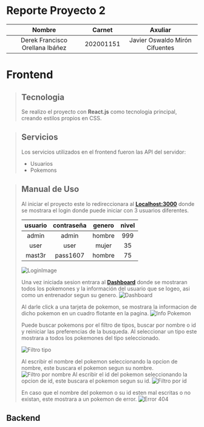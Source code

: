 # Reporte Proyecto 2
|             Nombre              |  Carnet   |            Axuliar             |
| :-----------------------------: | :-------: | :----------------------------: |
| Derek Francisco Orellana Ibáñez | 202001151 | Javier Oswaldo Mirón Cifuentes |
# Frontend
> ## Tecnologia
> Se realizo el proyecto con **React.js** como tecnologia principal, creando estilos propios en CSS.

> ## Servicios
> Los servicios utilizados en el frontend fueron las API del servidor: 
> + Usuarios
> + Pokemons

> ## Manual de Uso
> Al iniciar el proyecto este lo redireccionara al **[Localhost:3000](http://localhost:3000)** donde se mostrara el login donde puede iniciar con 3 usuarios diferentes.
> 
> | usuario | contraseña | genero | nivel |
> | :-----: | :--------: | :----: | :---: |
> |  admin  |   admin    | hombre |  999  |
> |  user   |    user    | mujer  |  35   |
> | mast3r  |  pass1607  | hombre |  75   |
> 
> ![LoginImage](https://i.imgur.com/J3TTetH.png, "Imagen del login")
>
> Una vez iniciada sesion entrara al **[Dashboard](http://localhost:3000/dashboard)** donde se mostraran todos los pokemones y la información del usuario que se logeo, asi como un entrenador segun su genero.
> ![Dashboard](https://i.imgur.com/o8Z1lXG.png, "Imagen Dashboard")
> 
> Al darle click a una tarjeta de pokemon, se mostrara la informacion de dicho pokemon en un cuadro flotante en la pagina.
> ![Info Pokemon](https://i.imgur.com/4njXaTC.png, "Imagen Info Pokemon")
> 
> Puede buscar pokemons por el filtro de tipos, buscar por nombre o id y reiniciar las preferencias de la busqueda. Al seleccionar un tipo este mostrara a todos los pokemones del tipo seleccionado.
> 
> ![Filtro tipo](https://i.imgur.com/kDCxCt8.png, "Imagen Busqueda por filtro")
> 
> Al escribir el nombre del pokemon seleccionando la opcion de nombre, este buscara el pokemon segun su nombre.
> ![Filtro por nombre](https://i.imgur.com/Rlgf9S9.png, "Imagen Busqueda por nombre")
> Al escribir el id del pokemon seleccionando la opcion de id, este buscara el pokemon segun su id.
> ![Filtro por id](https://i.imgur.com/2TyiD1i.png, "Imagen Busqueda por id")
> 
> En caso que el nombre del pokemon o su id esten mal escritas o no existan, este mostrara a un pokemon de error.
> ![Error 404](https://i.imgur.com/eQzUL8t.png, "Imagen Busqueda resultado error")

## Backend